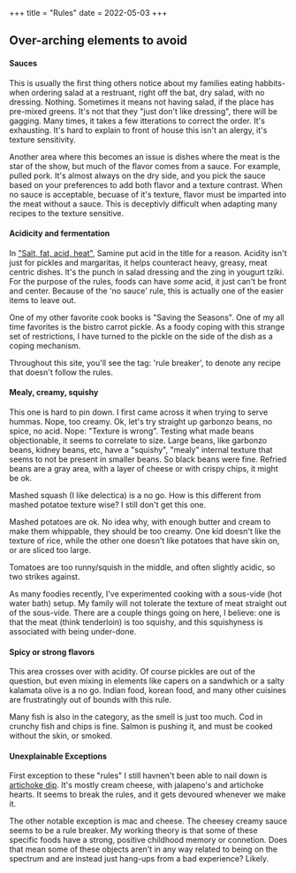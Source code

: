 +++
title = "Rules"
date = 2022-05-03
+++

## Over-arching elements to avoid

#### Sauces

This is usually the first thing others notice about my families eating habbits- when ordering salad at a restruant,
 right off the bat, dry salad, with no dressing.  Nothing. Sometimes it means not having salad, if the place has pre-mixed  greens.
It's not that they "just don't like dressing", there will be gagging.
Many times, it takes a few itterations to correct the order.  It's exhausting.  It's hard to explain to front of house this isn't an alergy, it's texture sensitivity.

Another area where this becomes an issue is dishes where the meat is the star of the show, but much of the flavor comes from a sauce.
For example, pulled pork.  It's almost always on the dry side, and you pick the sauce based on your preferences to add both flavor and a texture contrast. 
When no sauce is acceptable, becuase of it's texture, flavor must be imparted into the meat without a sauce. This is deceptivly difficult when adapting many recipes to the texture sensitive. 

#### Acidicity and fermentation

In ["Salt, fat, acid, heat"](https://www.amazon.com/Salt-Fat-Acid-Heat-Mastering-ebook/dp/B01HMXV0UQ/ref=sr_1_1?crid=2161LOJRKFXM9&keywords=salt%2C+fat%2C+acid%2C+heat&qid=1651765830&sprefix=salt%2C+fat%2Caps%2C268&sr=8-1), Samine put acid in the title for a reason.  Acidity isn't just for pickles and margaritas,
 it helps counteract heavy, greasy, meat centric dishes.  It's the punch in salad dressing and the zing in yougurt
tziki. For the purpose of the rules, foods can have _some_ acid, it just can't be front and center.  Because of the 'no sauce' rule, this is actually one of the easier items
 to leave out.

One of my other favorite cook books is "Saving the Seasons". One of my all time favorites is the bistro carrot pickle.
As a foody coping with this strange set of restrictions, I have turned to the pickle on the side of the dish as a coping mechanism.

Throughout this site, you'll see the tag: 'rule breaker', to denote any recipe that doesn't follow the rules.

#### Mealy, creamy, squishy

This one is hard to pin down.  I first came across it when trying to serve hummas.  Nope, too creamy. Ok, let's try straight up
garbonzo beans, no spice, no acid.  Nope: "Texture is wrong".  Testing what made beans objectionable, it seems to correlate to size.
Large beans, like garbonzo beans, kidney beans, etc, have a "squishy", "mealy" internal texture that seems to not be present in smaller beans.
So black beans were fine.  Refried beans are a gray area, with a layer of cheese or with crispy chips, it might be ok.

Mashed squash (I like delectica) is a no go. How is this different from mashed potatoe texture wise? I still don't get this one.

Mashed potatoes are ok. No idea why, with enough butter and cream to make them whippable, they should be too creamy.
One kid doesn't like the texture of rice, while the other one doesn't like potatoes that have skin on, or are sliced too large.

Tomatoes are too runny/squish in the middle, and often slightly acidic, so two strikes against.

As many foodies recently, I've experimented cooking with a sous-vide (hot water bath) setup.  My family will not tolerate the texture of meat 
 straight out of the sous-vide.  There are a couple things going on here, I believe: one is that the meat (think tenderloin) is too squishy, and this 
 squishyness is associated with being under-done. 


#### Spicy or strong flavors

This area crosses over with acidity. Of course pickles are out of the question, but even mixing in elements like capers on a sandwhich or a
salty kalamata olive is a no go. Indian food, korean food, and many other cuisines are frustratingly out of bounds with this rule.

Many fish is also in the category, as the smell is just too much. Cod in crunchy fish and chips is fine. Salmon is pushing it, and must be cooked without the skin, or smoked.


#### Unexplainable Exceptions

First exception to these "rules" I still havnen't been able to nail down is [artichoke dip](recipes/artichoke-dip).  It's mostly cream cheese, with jalapeno's and artichoke hearts.
It seems to break the rules, and it gets devoured whenever we make it.

The other notable exception is mac and cheese.  The cheesey creamy sauce seems to be a rule breaker.  My working theory is that some of these
 specific foods have a strong, positive childhood memory or connetion.  Does that mean some of these objects aren't in any way related to being on the 
 spectrum and are instead just hang-ups from a bad experience?  Likely.



